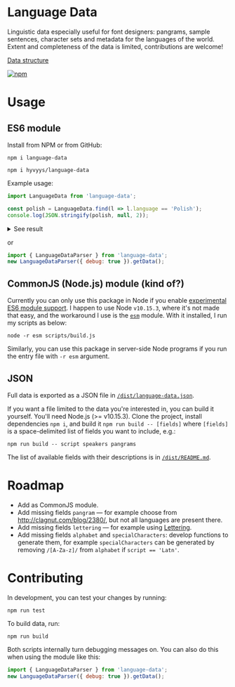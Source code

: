 # Language Data

Linguistic data especially useful for font designers: pangrams, sample sentences, character sets and metadata for the languages of the world. Extent and completeness of the data is limited, contributions are welcome!

[Data structure](https://github.com/hyvyys/language-data/blob/master/dist/README.md)

[![npm](https://img.shields.io/npm/v/language-data)](https://www.npmjs.com/package/language-data)

# Usage

## ES6 module

Install from NPM or from GitHub:

`npm i language-data`

`npm i hyvyys/language-data`

Example usage:

```javascript
import LanguageData from 'language-data';

const polish = LanguageData.find(l => l.language == 'Polish');
console.log(JSON.stringify(polish, null, 2));
```
<details><summary>See result</summary>

  ```
  ​{
    "language": "Polish",
    "region": "European",
    "speakers": 40000000,
    "pangrams": [
      "Koń i żółw grali w kości z piękną ćmą u źródła."
    ],
    "letterings": [
      "Aerofłot Bóbr Część Ćmić Dyndasz Ernest Farfocel Gringo Hochsztapler Irbis Jajko Krokus
       Lalka Łękotka Mąkami Nanizać Obrok Ósemka Poprzestań Quiz Rzeżączka Schniesz Świąt Tarty
       Uzurpator Victoria Warszawa Xero Yeti Złorzeczyć Źrebak Żółtko"
    ],
    "gotchas": [
      {
        "topic": "łł",
        "tags": [
          "metrics"
        ],
        "tests": [
          "Kołłątaj Piłka Ełk Półkole Półton PÓŁTON Radziwiłłów"
        ]
      }
    ],
    "specialCharacters": "Ą ą Ć ć Ę ę Ł ł Ń ń Ó ó Ś ś Ź ź Ż ż",
    "htmlTag": "pl",
    "opentypeTag": "PLK",
    "script": "Latn",
    "scriptName": "Latin",
    "sentences": [],
    "paragraphs": [],
    "smallcaps": [],
    "alphabet": "A a Ą ą B b C c Ć ć D d E e Ę ę F f G g H h I i J j K k L l Ł ł M m N n Ń ń O o Ó ó 
                 P p Q q R r S s Ś ś T t U u V v W w X x Y y Z z Ź ź Ż ż"
  }
  ```
</details>

or

```javascript
import { LanguageDataParser } from 'language-data';
new LanguageDataParser({ debug: true }).getData();
```

## CommonJS (Node.js) module (kind of?)

Currently you can only use this package in Node if you enable [experimental ES6 module support](https://nodejs.org/api/esm.html). I happen to use Node `v10.15.3`, where it's not made that easy, and the workaround I use is the [`esm`](https://www.npmjs.com/package/esm) module. With it installed, I run my scripts as below:

`node -r esm scripts/build.js`

Similarly, you can use this package in server-side Node programs if you run the entry file with `-r esm` argument.

## JSON
Full data is exported as a JSON file in [`/dist/language-data.json`](https://github.com/hyvyys/language-data/blob/master/dist/language-data.json).

If you want a file limited to the data you're interested in, you can build it yourself. You'll need Node.js (>= v10.15.3). Clone the project, install dependencies `npm i`, and build it `npm run build -- [fields]` where `[fields]` is a space-delimited list of fields you want to include, e.g.:

```
npm run build -- script speakers pangrams
```

The list of available fields with their descriptions is in [`/dist/README.md`](https://github.com/hyvyys/language-data/blob/master/dist/README.md).

# Roadmap

  * Add as CommonJS module.
  * Add missing fields `pangram` — for example choose from http://clagnut.com/blog/2380/, but not all languages are present there.
  * Add missing fields `lettering` — for example using [Lettering](https://hyvyys.github.io/Lettering/).
  * Add missing fields `alphabet` and `specialCharacters`: develop functions to generate them, for example `specialCharacters` can be generated by removing `/[A-Za-z]/` from `alphabet` if `script == 'Latn'`.

# Contributing

In development, you can test your changes by running:

```
npm run test
```

To build data, run:

```
npm run build
```

Both scripts internally turn debugging messages on.
You can also do this when using the module like this:

```javascript
import { LanguageDataParser } from 'language-data';
new LanguageDataParser({ debug: true }).getData();
```
